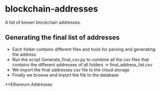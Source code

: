 # blockchain-addresses
A list of known blockchain addresses.


## Generating the final list of addresses 
 - Each folder contains different files and tools for parsing and generating the address
 - Run the script Generate_final_csv.py to combine all the csv files that contains the different addresses of all folders ->  final_address_list.csv
 - We import the final addresses csv file to the cloud storage 
 - Finally we browse and import the file to the database


**Ethereum Addresses

